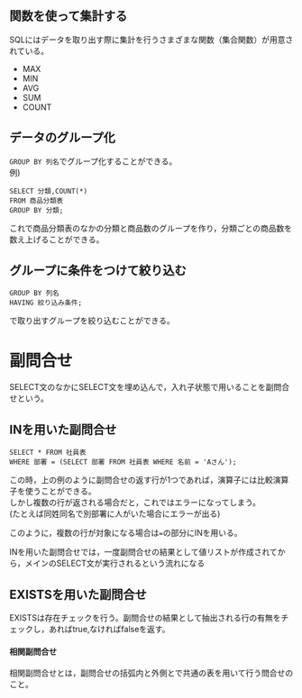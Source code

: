 ## 関数を使って集計する

SQLにはデータを取り出す際に集計を行うさまざまな関数（集合関数）が用意されている。  

- MAX
- MIN
- AVG
- SUM
- COUNT

## データのグループ化

`GROUP BY 列名`でグループ化することができる。  
例)
```
SELECT 分類,COUNT(*)
FROM 商品分類表
GROUP BY 分類;  
```
これで商品分類表のなかの分類と商品数のグループを作り，分類ごとの商品数を数え上げることができる。


## グループに条件をつけて絞り込む

```
GROUP BY 列名
HAVING 絞り込み条件;
```

で取り出すグループを絞り込むことができる。  


# 副問合せ

SELECT文のなかにSELECT文を埋め込んで，入れ子状態で用いることを副問合せという。  

## INを用いた副問合せ

```
SELECT * FROM 社員表
WHERE 部署 = (SELECT 部署 FROM 社員表 WHERE 名前 = 'Aさん');
```

この時，上の例のように副問合せの返す行が1つであれば，演算子には比較演算子を使うことができる。  
しかし複数の行が返される場合だと，これではエラーになってしまう。  
(たとえば同姓同名で別部署に人がいた場合にエラーが出る)  

このように，複数の行が対象になる場合は`=`の部分にINを用いる。  

INを用いた副問合せでは，一度副問合せの結果として値リストが作成されてから，メインのSELECT文が実行されるという流れになる  


## EXISTSを用いた副問合せ

EXISTSは存在チェックを行う。副問合せの結果として抽出される行の有無をチェックし，あればtrue,なければfalseを返す。  

#### 相関副問合せ

相関副問合せとは，副問合せの括弧内と外側とで共通の表を用いて行う問合せのこと。 



